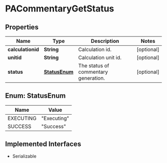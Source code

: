 

# PACommentaryGetStatus


## Properties

Name | Type | Description | Notes
------------ | ------------- | ------------- | -------------
**calculationid** | **String** | Calculation id. |  [optional]
**unitid** | **String** | Calculation unit id. |  [optional]
**status** | [**StatusEnum**](#StatusEnum) | The status of commentary generation. |  [optional]



## Enum: StatusEnum

Name | Value
---- | -----
EXECUTING | &quot;Executing&quot;
SUCCESS | &quot;Success&quot;


## Implemented Interfaces

* Serializable



